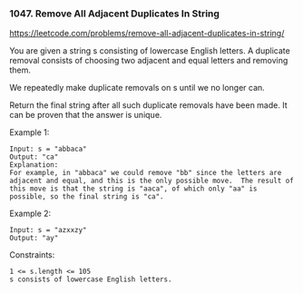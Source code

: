 ### 1047. Remove All Adjacent Duplicates In String

https://leetcode.com/problems/remove-all-adjacent-duplicates-in-string/

You are given a string s consisting of lowercase English letters. A duplicate removal consists of choosing two adjacent and equal letters and removing them.

We repeatedly make duplicate removals on s until we no longer can.

Return the final string after all such duplicate removals have been made. It can be proven that the answer is unique.



Example 1:

    Input: s = "abbaca"
    Output: "ca"
    Explanation:
    For example, in "abbaca" we could remove "bb" since the letters are adjacent and equal, and this is the only possible move.  The result of this move is that the string is "aaca", of which only "aa" is possible, so the final string is "ca".
Example 2:

    Input: s = "azxxzy"
    Output: "ay"


Constraints:

    1 <= s.length <= 105
    s consists of lowercase English letters.